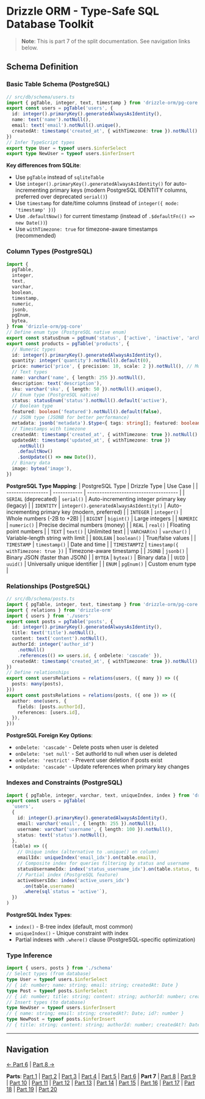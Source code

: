 # Drizzle ORM - Type-Safe SQL Database Toolkit

> **Note**: This is part 7 of the split documentation. See navigation links below.

## Schema Definition

### Basic Table Schema (PostgreSQL)

```typescript
// src/db/schema/users.ts
import { pgTable, integer, text, timestamp } from 'drizzle-orm/pg-core'
export const users = pgTable('users', {
  id: integer().primaryKey().generatedAlwaysAsIdentity(),
  name: text('name').notNull(),
  email: text('email').notNull().unique(),
  createdAt: timestamp('created_at', { withTimezone: true }).notNull().defaultNow(),
})
// Infer TypeScript types
export type User = typeof users.$inferSelect
export type NewUser = typeof users.$inferInsert
```

**Key differences from SQLite**:

- Use `pgTable` instead of `sqliteTable`
- Use `integer().primaryKey().generatedAlwaysAsIdentity()` for auto-incrementing primary keys (modern PostgreSQL IDENTITY columns, preferred over deprecated `serial()`)
- Use `timestamp` for date/time columns (instead of `integer({ mode: 'timestamp' })`)
- Use `.defaultNow()` for current timestamp (instead of `.$defaultFn(() => new Date())`)
- Use `withTimezone: true` for timezone-aware timestamps (recommended)

### Column Types (PostgreSQL)

```typescript
import {
  pgTable,
  integer,
  text,
  varchar,
  boolean,
  timestamp,
  numeric,
  jsonb,
  pgEnum,
  bytea,
} from 'drizzle-orm/pg-core'
// Define enum type (PostgreSQL native enum)
export const statusEnum = pgEnum('status', ['active', 'inactive', 'archived'])
export const products = pgTable('products', {
  // Numeric types
  id: integer().primaryKey().generatedAlwaysAsIdentity(),
  quantity: integer('quantity').notNull().default(0),
  price: numeric('price', { precision: 10, scale: 2 }).notNull(), // Money-safe decimal
  // Text types
  name: varchar('name', { length: 255 }).notNull(),
  description: text('description'),
  sku: varchar('sku', { length: 50 }).notNull().unique(),
  // Enum type (PostgreSQL native)
  status: statusEnum('status').notNull().default('active'),
  // Boolean type
  featured: boolean('featured').notNull().default(false),
  // JSON type (JSONB for better performance)
  metadata: jsonb('metadata').$type<{ tags: string[]; featured: boolean }>(),
  // Timestamps with timezone
  createdAt: timestamp('created_at', { withTimezone: true }).notNull().defaultNow(),
  updatedAt: timestamp('updated_at', { withTimezone: true })
    .notNull()
    .defaultNow()
    .$onUpdate(() => new Date()),
  // Binary data
  image: bytea('image'),
})
```

**PostgreSQL Type Mapping**:
| PostgreSQL Type | Drizzle Type | Use Case |
| ----------------- | ------------ | ------------------------------------- |
| `SERIAL` (deprecated) | `serial()` | Auto-incrementing integer primary key (legacy) |
| `IDENTITY` | `integer().generatedAlwaysAsIdentity()` | Auto-incrementing primary key (modern, preferred) |
| `INTEGER` | `integer()` | Whole numbers (-2B to +2B) |
| `BIGINT` | `bigint()` | Large integers |
| `NUMERIC` | `numeric()` | Precise decimal numbers (money) |
| `REAL` | `real()` | Floating point numbers |
| `TEXT` | `text()` | Unlimited text |
| `VARCHAR(n)` | `varchar()` | Variable-length string with limit |
| `BOOLEAN` | `boolean()` | True/false values |
| `TIMESTAMP` | `timestamp()` | Date and time |
| `TIMESTAMPTZ` | `timestamp({ withTimezone: true })` | Timezone-aware timestamp |
| `JSONB` | `jsonb()` | Binary JSON (faster than JSON) |
| `BYTEA` | `bytea()` | Binary data |
| `UUID` | `uuid()` | Universally unique identifier |
| `ENUM` | `pgEnum()` | Custom enum type |

### Relationships (PostgreSQL)

```typescript
// src/db/schema/posts.ts
import { pgTable, integer, text, timestamp } from 'drizzle-orm/pg-core'
import { relations } from 'drizzle-orm'
import { users } from './users'
export const posts = pgTable('posts', {
  id: integer().primaryKey().generatedAlwaysAsIdentity(),
  title: text('title').notNull(),
  content: text('content').notNull(),
  authorId: integer('author_id')
    .notNull()
    .references(() => users.id, { onDelete: 'cascade' }),
  createdAt: timestamp('created_at', { withTimezone: true }).notNull().defaultNow(),
})
// Define relationships
export const usersRelations = relations(users, ({ many }) => ({
  posts: many(posts),
}))
export const postsRelations = relations(posts, ({ one }) => ({
  author: one(users, {
    fields: [posts.authorId],
    references: [users.id],
  }),
}))
```

**PostgreSQL Foreign Key Options**:

- `onDelete: 'cascade'` - Delete posts when user is deleted
- `onDelete: 'set null'` - Set authorId to null when user is deleted
- `onDelete: 'restrict'` - Prevent user deletion if posts exist
- `onUpdate: 'cascade'` - Update references when primary key changes

### Indexes and Constraints (PostgreSQL)

```typescript
import { pgTable, integer, varchar, text, uniqueIndex, index } from 'drizzle-orm/pg-core'
export const users = pgTable(
  'users',
  {
    id: integer().primaryKey().generatedAlwaysAsIdentity(),
    email: varchar('email', { length: 255 }).notNull(),
    username: varchar('username', { length: 100 }).notNull(),
    status: text('status').notNull(),
  },
  (table) => ({
    // Unique index (alternative to .unique() on column)
    emailIdx: uniqueIndex('email_idx').on(table.email),
    // Composite index for queries filtering by status and username
    statusUsernameIdx: index('status_username_idx').on(table.status, table.username),
    // Partial index (PostgreSQL feature)
    activeUsersIdx: index('active_users_idx')
      .on(table.username)
      .where(sql`status = 'active'`),
  })
)
```

**PostgreSQL Index Types**:

- `index()` - B-tree index (default, most common)
- `uniqueIndex()` - Unique constraint with index
- Partial indexes with `.where()` clause (PostgreSQL-specific optimization)

### Type Inference

```typescript
import { users, posts } from './schema'
// Select types (from database)
type User = typeof users.$inferSelect
// { id: number; name: string; email: string; createdAt: Date }
type Post = typeof posts.$inferSelect
// { id: number; title: string; content: string; authorId: number; createdAt: Date }
// Insert types (to database)
type NewUser = typeof users.$inferInsert
// { name: string; email: string; createdAt?: Date; id?: number }
type NewPost = typeof posts.$inferInsert
// { title: string; content: string; authorId: number; createdAt?: Date; id?: number }
```

---

## Navigation

[← Part 6](./06-database-setup.md) | [Part 8 →](./08-query-api.md)

**Parts**: [Part 1](./01-start.md) | [Part 2](./02-overview.md) | [Part 3](./03-why-drizzle-orm-for-omnera.md) | [Part 4](./04-installation.md) | [Part 5](./05-integration-with-omnera-stack.md) | [Part 6](./06-database-setup.md) | **Part 7** | [Part 8](./08-query-api.md) | [Part 9](./09-transactions.md) | [Part 10](./10-effect-integration-patterns.md) | [Part 11](./11-migrations-with-drizzle-kit.md) | [Part 12](./12-best-practices.md) | [Part 13](./13-common-patterns.md) | [Part 14](./14-integration-with-better-auth-postgresql.md) | [Part 15](./15-performance-considerations.md) | [Part 16](./16-common-pitfalls-to-avoid.md) | [Part 17](./17-drizzle-studio.md) | [Part 18](./18-postgresql-best-practices-for-omnera.md) | [Part 19](./19-references.md) | [Part 20](./20-summary.md)
